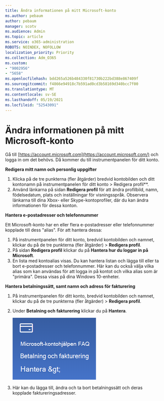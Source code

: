 ```yaml
---
title: Ändra informationen på mitt Microsoft-konto
ms.author: pebaum
author: pebaum
manager: scotv
ms.audience: Admin
ms.topic: article
ms.service: o365-administration
ROBOTS: NOINDEX, NOFOLLOW
localization_priority: Priority
ms.collection: Adm_O365
ms.custom:
- "9002956"
- "5658"
ms.openlocfilehash: bdd265a526b484330f81730b222bd388e867409f
ms.sourcegitcommit: f4866e94918c7b591ad0cd3b58169d340bcc7f00
ms.translationtype: MT
ms.contentlocale: sv-SE
ms.lasthandoff: 05/19/2021
ms.locfileid: "52543091"
---
```

# <a name="change-my-microsoft-account-information"></a>Ändra informationen på mitt Microsoft-konto

Gå till [https://account.microsoft.com](https://account.microsoft.com/) och logga in om det behövs. Då kommer du till instrumentpanelen för ditt konto.  

**Redigera mitt namn och personlig uppgifter**

1. Klicka på de tre punkterna (fler åtgärder) bredvid kontobilden och ditt kontonamn på instrumentpanelen för ditt konto > Redigera profil**.
2. Använd länkarna på sidan **Redigera profil** för att ändra profilbild, namn, födelsedatum, plats och inställningar för visningsspråk. Observera länkarna till dina Xbox- eller Skype-kontoprofiler, där du kan ändra informationen för dessa konton.

**Hantera e-postadresser och telefonnummer**

Ett Microsoft-konto har en eller flera e-postadresser eller telefonnummer kopplade till dess "alias". För att hantera dessa:

1. På instrumentpanelen för ditt konto, bredvid kontobilden och namnet, klickar du på de tre punkterna (fler åtgärder) > **Redigera profil**.
2. På sidan **Redigera profil** klickar du på **Hantera hur du loggar in på Microsoft**. 
3. En lista med kontoalias visas. Du kan hantera listan och lägga till eller ta bort e-postadresser och telefonnummer. Här kan du också välja vilka alias som kan användas för att logga in på kontot och vilka alias som är "primära". Dessa visas på dina Windows 10-enheter.

**Hantera betalningssätt, samt namn och adress för fakturering** 

1. På instrumentpanelen för ditt konto, bredvid kontobilden och namnet, klickar du på de tre punkterna (fler åtgärder) > **Redigera profil**.
2. Under **Betalning och fakturering** klickar du på **Hantera**.

    ![Hantera betalning och fakturering](media/manage-account.png)

3. Här kan du lägga till, ändra och ta bort betalningssätt och deras kopplade faktureringsadresser. 
